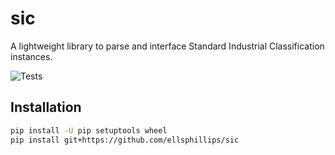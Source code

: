 # sic

A lightweight library to parse and interface Standard Industrial Classification instances.

![Tests](https://github.com/ellsphillips/sic/actions/workflows/tests.yml/badge.svg)

## Installation

```bash
pip install -U pip setuptools wheel
pip install git+https://github.com/ellsphillips/sic
```

